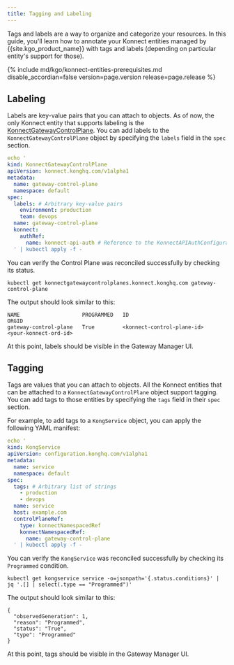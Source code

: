 ```yaml
---
title: Tagging and Labeling
---
```


Tags and labels are a way to organize and categorize your resources. In this guide, you'll learn how to annotate your
Konnect entities managed by {{site.kgo_product_name}} with tags and labels (depending on particular entity's support for
those).

{% include md/kgo/konnect-entities-prerequisites.md disable_accordian=false version=page.version release=page.release %}

## Labeling

Labels are key-value pairs that you can attach to objects. As of now, the only Konnect entity that supports labeling is
the [KonnectGatewayControlPlane](/gateway-operator/guides/konnect-entities/gatewaycontrolplane). You can add labels to
the `KonnectGatewayControlPlane` object by specifying the `labels` field in the `spec` section.

```yaml
echo '
kind: KonnectGatewayControlPlane
apiVersion: konnect.konghq.com/v1alpha1
metadata:
  name: gateway-control-plane
  namespace: default
spec:
  labels: # Arbitrary key-value pairs
    environment: production
    team: devops
  name: gateway-control-plane
  konnect:
    authRef:
      name: konnect-api-auth # Reference to the KonnectAPIAuthConfiguration object
  ' | kubectl apply -f -
```

You can verify the Control Plane was reconciled successfully by checking its status.

```shell
kubectl get konnectgatewaycontrolplanes.konnect.konghq.com gateway-control-plane
```

The output should look similar to this:

```console
NAME                    PROGRAMMED   ID                                     ORGID
gateway-control-plane   True         <konnect-control-plane-id>             <your-konnect-ord-id>
```

At this point, labels should be visible in the Gateway Manager UI.

## Tagging

Tags are values that you can attach to objects. All the Konnect entities that can be attached to a
`KonnectGatewayControlPlane` object support tagging. You can add tags to those entities by specifying the `tags` field
in their `spec` section.

For example, to add tags to a `KongService` object, you can apply the following YAML manifest:

```yaml
echo '
kind: KongService
apiVersion: configuration.konghq.com/v1alpha1
metadata:
  name: service
  namespace: default
spec:
  tags: # Arbitrary list of strings
    - production
    - devops
  name: service
  host: example.com
  controlPlaneRef:
    type: konnectNamespacedRef
    konnectNamespacedRef:
      name: gateway-control-plane
  ' | kubectl apply -f -
```

You can verify the `KongService` was reconciled successfully by checking its `Programmed` condition.

```shell
kubectl get kongservice service -o=jsonpath='{.status.conditions}' | jq '.[] | select(.type == "Programmed")'
```

The output should look similar to this:

```console
{
  "observedGeneration": 1,
  "reason": "Programmed",
  "status": "True",
  "type": "Programmed"
}
```

At this point, tags should be visible in the Gateway Manager UI.
